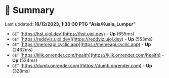 # 📖 Summary
Last updated: **16/12/2023, 1:30:30 PTG "Asia/Kuala_Lumpur"**

- `GET` [https://hst.ujol.dev](https://hst.ujol.dev) - **Up** (655ms)
- `GET` [https://reddviz.ujol.dev](https://reddviz.ujol.dev) - **Up** (553ms)
- `GET` [https://memeapi.cyclic.app](https://memeapi.cyclic.app) - **Up** (2462ms)
- `GET` [https://klik.onrender.com/health](https://klik.onrender.com/health) - **Up** (534ms)
- `GET` [https://dumb.onrender.com](https://dumb.onrender.com) - **Up** (328ms)
